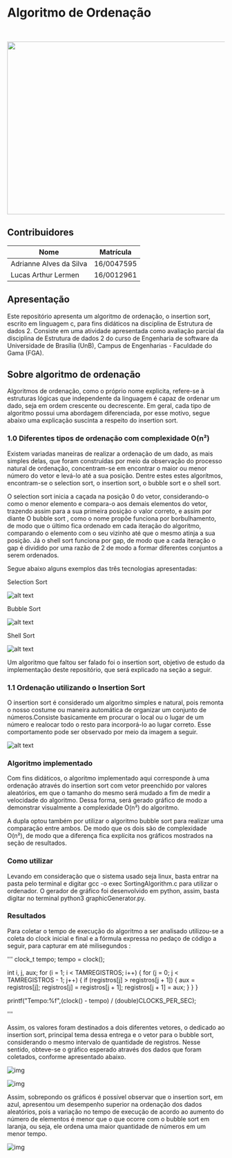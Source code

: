 <h1>Algoritmo de Ordenação</h4> <br>
<p align="center">    
    <img src="http://2.bp.blogspot.com/-0LbmcxSHWao/VAj-ZMSSKYI/AAAAAAAAXS4/5UvH13jPCJM/s1600/escadinha.jpg" width=700 height=400>
</p>

## Contribuidores
| Nome	| Matrícula	|
|--|--|
| Adrianne Alves da Silva | 16/0047595 |
| Lucas Arthur Lermen | 16/0012961 |


## Apresentação

Este repositório apresenta um algoritmo de ordenação, o insertion sort, escrito em linguagem c, para fins didáticos na disciplina de Estrutura de dados 2. Consiste em uma atividade apresentada como avaliação parcial da disciplina de Estrutura de dados 2 do curso de Engenharia de software da Universidade de Brasília (UnB), Campus de Engenharias - Faculdade do Gama (FGA).

## Sobre algoritmo de ordenação

Algoritmos de ordenação, como o próprio nome explicita, refere-se à estruturas lógicas que independente da linguagem é capaz de ordenar um dado, seja em ordem crescente ou decrescente. Em geral, cada tipo de algoritmo possui uma abordagem diferenciada, por esse motivo, segue abaixo uma explicação suscinta a respeito do insertion sort.


### 1.0 Diferentes tipos de ordenação com complexidade O(n²)

Existem variadas maneiras de realizar a ordenação de um dado, as mais simples delas, que foram construídas por meio da observação do processo natural de ordenação, concentram-se em encontrar o maior ou menor número do vetor e levá-lo até a sua posição. Dentre estes estes algorítmos, encontram-se o selection sort, o insertion sort, o bubble sort e o shell sort.

O selection sort inicia a caçada na posição 0 do vetor, considerando-o como o menor elemento e compara-o aos demais elementos do vetor, trazendo assim para a sua primeira posição o valor correto, e assim por diante O bubble sort , como o nome propõe funciona por borbulhamento, de modo que o último fica ordenado em cada iteração do algoritmo, comparando o elemento com o seu vizinho até que o mesmo atinja a sua posição. Já o shell sort funciona por gap, de modo que a cada iteração o gap é dividido por uma razão de 2 de modo a formar diferentes conjuntos a serem ordenados.

Segue abaixo alguns exemplos das três tecnologias apresentadas:

Selection Sort

![alt text](http://codepumpkin.com/wp-content/uploads/2017/10/SelectionSort_Avg_case.gif)

Bubble Sort

![alt text](http://codepumpkin.com/wp-content/uploads/2017/10/BubbleSort_Avg_case.gif)

Shell Sort

![alt text](http://parallelcomp.uw.hu/files/09fig44.gif)

Um algoritmo que faltou ser falado foi o insertion sort, objetivo de estudo da implementação deste repositório, que será explicado na seção a seguir.

### 1.1 Ordenação utilizando o Insertion Sort

O insertion sort é considerado um algoritmo simples e natural, pois remonta o nosso costume ou maneira automática de organizar um conjunto de números.Consiste basicamente em procurar o local ou o lugar de um número e realocar todo o resto para incorporá-lo ao lugar correto. Esse comportamento pode ser observado por meio da imagem a seguir.

![alt text](https://upload.wikimedia.org/wikipedia/commons/9/9c/Insertion-sort-example.gif)

### Algoritmo implementado

Com fins didáticos, o algoritmo implementado aqui corresponde à uma ordenação através do insertion sort com vetor preenchido por valores aleatórios, em que o tamanho do mesmo será mudado a fim de medir a velocidade do algoritmo. Dessa forma, será gerado gráfico de modo a demonstrar visualmente a complexidade O(n²) do algoritmo. 

A dupla optou também por utilizar o algoritmo bubble sort para realizar uma comparação entre ambos. De modo que os dois são de complexidade O(n²), de modo que a diferença fica explícita nos gráficos mostrados na seção de resultados.

### Como utilizar

Levando em consideração que o sistema usado seja linux, basta entrar na pasta pelo terminal e digitar gcc -o exec SortingAlgorithm.c para utilizar o ordenador. O gerador de gráfico foi desenvolvido em python, assim, basta digitar no terminal python3 graphicGenerator.py.

### Resultados 

Para coletar o tempo de execução do algoritmo a ser analisado utilizou-se a coleta do clock inicial e final e a fórmula expressa no pedaço de código a seguir, para capturar em até milisegundos : 

'''
clock_t tempo;
	tempo = clock();
  
  int i, j, aux;
  for (i = 1; i < TAMREGISTROS; i++) {
    for (j = 0; j < TAMREGISTROS - 1; j++) {
      if (registros[j] > registros[j + 1]) {
        aux = registros[j];
        registros[j] = registros[j + 1];
        registros[j + 1] = aux;
      }
    }
  }
  
  printf("Tempo:%f",(clock() - tempo) / (double)CLOCKS_PER_SEC);

'''

Assim, os valores foram destinados a dois diferentes vetores, o dedicado ao insertion sort, principal tema dessa entrega e o vetor para o bubble sort, considerando o mesmo intervalo de quantidade de registros. Nesse sentido, obteve-se o gráfico esperado através dos dados que foram coletados, conforme apresentado abaixo.

![img](https://preview.ibb.co/jTD7FS/Figure_1.png)

![img](https://preview.ibb.co/moXEUn/Figure_1.png)


Assim, sobrepondo os gráficos é possível observar que o insertion sort, em azul, apresentou um desempenho superior na ordenação dos dados aleatórios, pois a variação no tempo de execução de acordo ao aumento do número de elementos é menor que o que ocorre com o bubble sort em laranja, ou seja, ele ordena uma maior quantidade de números em um menor tempo. 


![img](https://preview.ibb.co/d3BPUn/Figure_1.png)


